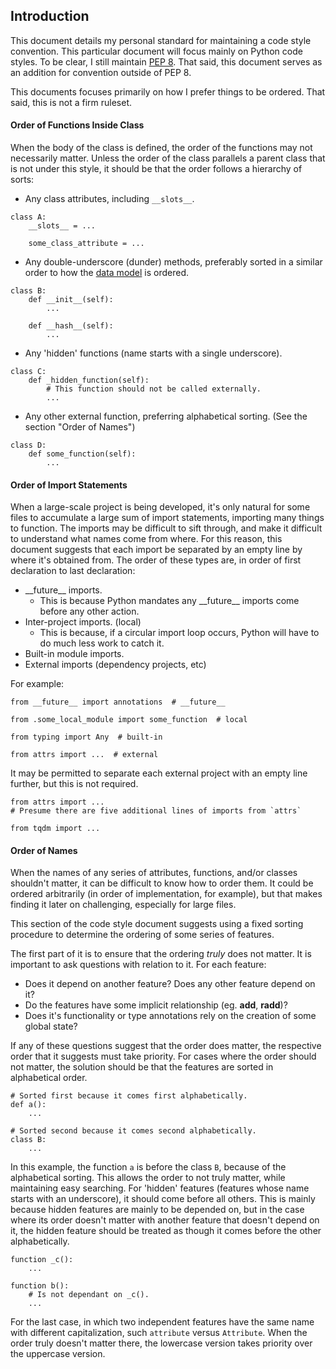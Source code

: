 ## Introduction
This document details my personal standard for maintaining a code style convention. This particular
document will focus mainly on Python code styles. To be clear, I still maintain 
[PEP 8](https://peps.python.org/pep-0008/). That said, this document serves as an addition for 
convention outside of PEP 8.

This documents focuses primarily on how I prefer things to be ordered. That said, this is not a firm
ruleset.

#### Order of Functions Inside Class
When the body of the class is defined, the order of the functions may not necessarily matter. Unless
the order of the class parallels a parent class that is not under this style, it should be that the 
order follows a hierarchy of sorts:

- Any class attributes, including `__slots__`.
```
class A:
    __slots__ = ...

    some_class_attribute = ...
```

- Any double-underscore (dunder) methods, preferably sorted in a similar order to how the
[data model](https://docs.python.org/3/reference/datamodel.html) is ordered.
```
class B:
    def __init__(self):
        ...

    def __hash__(self):
        ...
```

- Any 'hidden' functions (name starts with a single underscore).
```
class C:
    def _hidden_function(self):
        # This function should not be called externally.
        ...
```

- Any other external function, preferring alphabetical sorting. (See the section "Order of Names")
```
class D:
    def some_function(self):
        ...
```

#### Order of Import Statements
When a large-scale project is being developed, it's only natural for some files to accumulate a 
large sum of import statements, importing many things to function. The imports may be difficult to 
sift through, and make it difficult to understand what names come from where. For this reason, this 
document suggests that each import be separated by an empty line by where it's obtained from. The 
order of these types are, in order of first declaration to last declaration:

- \_\_future\_\_ imports.
  - This is because Python mandates any \_\_future\_\_ imports come before any other action.
- Inter-project imports. (local)
  - This is because, if a circular import loop occurs, Python will have to do much less work to
  catch it.
- Built-in module imports.
- External imports (dependency projects, etc)

For example:
```
from __future__ import annotations  # __future__

from .some_local_module import some_function  # local

from typing import Any  # built-in

from attrs import ...  # external
```

It may be permitted to separate each external project with an empty line further, but this is not 
required.
```
from attrs import ...
# Presume there are five additional lines of imports from `attrs`

from tqdm import ...
```

#### Order of Names
When the names of any series of attributes, functions, and/or classes shouldn't matter, it can be 
difficult to know how to order them. It could be ordered arbitrarily (in order of implementation, 
for example), but that makes finding it later on challenging, especially for large files.

This section of the code style document suggests using a fixed sorting procedure to determine the 
ordering of some series of features.

The first part of it is to ensure that the ordering *truly* does not matter. It is important to ask 
questions with relation to it. For each feature:

- Does it depend on another feature? Does any other feature depend on it?
- Do the features have some implicit relationship (eg. __add__, __radd__)?
- Does it's functionality or type annotations rely on the creation of some global state?

If any of these questions suggest that the order does matter, the respective order that it suggests 
must take priority. For cases where the order should not matter, the solution should be that the 
features are sorted in alphabetical order.

```
# Sorted first because it comes first alphabetically.
def a():
    ...

# Sorted second because it comes second alphabetically.
class B:
    ...
```

In this example, the function `a` is before the class `B`, because of the alphabetical sorting. 
This allows the order to not truly matter, while maintaining easy searching. For 'hidden' features 
(features whose name starts with an underscore), it should come before all others. This is mainly 
because hidden features are mainly to be depended on, but in the case where its order doesn't 
matter with another feature that doesn't depend on it, the hidden feature should be treated as 
though it comes before the other alphabetically.

```
function _c():
    ...

function b():
    # Is not dependant on _c().
    ...
```

For the last case, in which two independent features have the same name with different 
capitalization, such `attribute` versus `Attribute`. When the order truly doesn't matter there, the 
lowercase version takes priority over the uppercase version.


